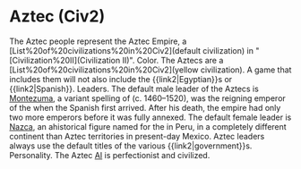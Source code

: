 # Aztec (Civ2)

The Aztec people represent the Aztec Empire, a [List%20of%20civilizations%20in%20Civ2](default civilization) in "[Civilization%20II](Civilization II)".
Color.
The Aztecs are a [List%20of%20civilizations%20in%20Civ2](yellow civilization). A game that includes them will not also include the {{link2|Egyptian}}s or {{link2|Spanish}}.
Leaders.
The default male leader of the Aztecs is [Montezuma](Montezuma), a variant spelling of (c. 1460–1520), was the reigning emperor of the when the Spanish first arrived. After his death, the empire had only two more emperors before it was fully annexed.
The default female leader is [Nazca](Nazca), an ahistorical figure named for the in Peru, in a completely different continent than Aztec territories in present-day Mexico.
Aztec leaders always use the default titles of the various {{link2|government}}s.
Personality.
The Aztec [AI](AI) is perfectionist and civilized.